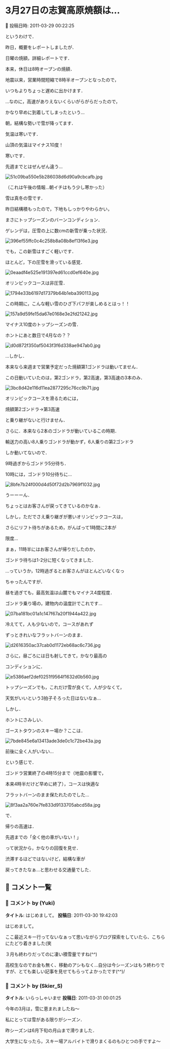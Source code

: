 # 3月27日の志賀高原焼額は…

📅 投稿日時: 2011-03-29 00:22:25

というわけで．





昨日，概要をレポートしましたが．


日曜の焼額，詳細レポートです．





本来，休日は8時オープンの焼額．


地震以来，営業時間短縮で8時半オープンとなったので，


いつもよりちょっと遅めに出かけます．





…なのに，高速がありえないくらいがらがらだったので，


かなり早めに到着してしまったという…





朝，結構な勢いで雪が降ってます．


気温は寒いです．


山頂の気温はマイナス10度！


寒いです．


先週までとはぜんぜん違う…




![51c09ba550e5b286038d6d90a9cbcafb.jpg](images/51c09ba550e5b286038d6d90a9cbcafb.jpg)




（これは午後の情報…朝イチはもう少し寒かった）





雪は真冬の雪です．


昨日結構積もったので，下地もしっかりやわらかい，


まさにトップシーズンのバーンコンディション．


ゲレンデは，圧雪の上に数cmの新雪が乗った状況．




![396ef55ffc0c4c258b8a08b8ef13f6e3.jpg](images/396ef55ffc0c4c258b8a08b8ef13f6e3.jpg)




でも，この新雪はすごく軽いです．


ほとんど，下の圧雪を滑っている感覚．




![0eaadf4e525e191397ed61ccd0ef640e.jpg](images/0eaadf4e525e191397ed61ccd0ef640e.jpg)







オリンピックコースは非圧雪．




![1794e33b6197d17379b64b1eba390113.jpg](images/1794e33b6197d17379b64b1eba390113.jpg)




この時期に，こんな軽い雪のひざ下パフが楽しめるとはっ！！




![157a9d59fe15da67e0168e3e2fd21242.jpg](images/157a9d59fe15da67e0168e3e2fd21242.jpg)




マイナス10度のトップシーズンの雪．


ホントにあと数日で4月なの？？




![d0d872f350af5043f3f6d338ae947ab0.jpg](images/d0d872f350af5043f3f6d338ae947ab0.jpg)







…しかし．


本来なら来週まで営業予定だった焼額第1ゴンドラは動いてません．


この日動いていたのは，第2ゴンドラ，第2高速，第3高速の3本のみ．




![3bc8d42e116d11ea2877295c76cc9b71.jpg](images/3bc8d42e116d11ea2877295c76cc9b71.jpg)




オリンピックコースを滑るためには，


焼額第2ゴンドラ→第3高速


と乗り継がないと行けません．





さらに．本来なら2本のゴンドラが動いているこの時期．


輸送力の高い8人乗りゴンドラが動かず，6人乗りの第2ゴンドラ


しか動いてないので．


9時過ぎからゴンドラ5分待ち．


10時には，ゴンドラ10分待ちに…




![8bfe7b24f000d4d50f72d2b7969f1032.jpg](images/8bfe7b24f000d4d50f72d2b7969f1032.jpg)




うーーーん．


ちょっとはお客さんが戻ってきているのかなぁ．





しかし，ただでさえ乗り継ぎが悪いオリンピックコースは，


さらにリフト待ちがあるため，がんばって1時間に2本が


限度…





まぁ，11時半にはお客さんが帰りだしたのか，


ゴンドラ待ちは1-2分に短くなってきました．





…っていうか，12時過ぎるとお客さんがほとんどいなくなっ


ちゃったんですが．





昼を過ぎても，最高気温は山麓でもマイナス4度程度．


ゴンドラ乗り場の，建物内の温度計でこれです…




![07ba181bc01a1c147f67a20f1944a422.jpg](images/07ba181bc01a1c147f67a20f1944a422.jpg)







冷えてて，人も少ないので，コースがあれず


ずっときれいなフラットバーンのまま．




![d2616350ac37cab0d1172eb68ac6c736.jpg](images/d2616350ac37cab0d1172eb68ac6c736.jpg)







さらに，昼ごろには日も射してきて，かなり最高の


コンディションに．




![e5386aef2def0251f9564f1632d0b560.jpg](images/e5386aef2def0251f9564f1632d0b560.jpg)







トップシーズンでも，これだけ雪が良くて，人が少なくて，


天気がいいという3拍子そろった日はないなぁ…








しかし．


ホントにさみしい．


ゴーストタウンのスキー場か？ここは．




![7bde845e6a13413ade3de0c1c72be43a.jpg](images/7bde845e6a13413ade3de0c1c72be43a.jpg)







前後に全く人がいない…





という感じで．


ゴンドラ営業終了の4時15分まで（地震の影響で，


本来4時半だけど早めに終了），コースは快適な


フラットバーンのまま保たれたのでした…




![8f3aa2a760e7fe833d9133705abcd58a.jpg](images/8f3aa2a760e7fe833d9133705abcd58a.jpg)







で．


帰りの高速は．


先週までの「全く他の車がいない！」


って状況から，かなりの回復を見せ．


渋滞するほどではないけど，結構な車が


戻ってきたなぁ…と思わせる交通量でした．

## 💬 コメント一覧

### 💬 コメント by (Yuki)
**タイトル**: はじめまして。
**投稿日**: 2011-03-30 19:42:03

はじめまして。



ここ最近スキー行ってないなぁって思いながらブログ探索をしていたら、こちらにたどり着きました(笑



３月も終わりだってのに凄い積雪量ですね(^^)



高校生なのでお金も無く、移動のアシもなく…自分は今シーズンはもう終わりですが、とても楽しい記事を見せてもらってよかったです(^^)/

### 💬 コメント by (Skier_S)
**タイトル**: いらっしゃいませ
**投稿日**: 2011-03-31 00:01:25

今年の3月は，雪に恵まれましたね～



私にとっては雪がある限りがシーズン．

昨シーズンは6月下旬の月山まで滑りました．



大学生になったら，スキー場アルバイトで滑りまくるのもひとつの手ですよ～

